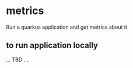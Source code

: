 # metrics
Run a quarkus application and get metrics about it
## to run application locally
... TBD ...
